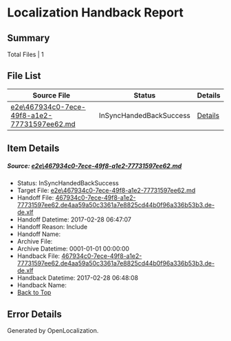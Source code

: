 # <a name='report-top'></a> Localization Handback Report

## Summary
 Total Files | 1

## File List
 Source File | Status | Details 
 ----------- | ------ | ------- 
 [e2e\467934c0-7ece-49f8-a1e2-77731597ee62.md](https://github.com/OpenLocalizationTestOrg/ol-test4/blob/c86d14324aa4aa7696fd6cec03219a22517d2984/e2e/467934c0-7ece-49f8-a1e2-77731597ee62.md) | InSyncHandedBackSuccess | [Details](#fe964b784251999c470e6d3c0193f2ab205cbe0a8)

## Item Details
##### <a name='fe964b784251999c470e6d3c0193f2ab205cbe0a8'></a> Source: [e2e\467934c0-7ece-49f8-a1e2-77731597ee62.md](https://github.com/OpenLocalizationTestOrg/ol-test4/blob/c86d14324aa4aa7696fd6cec03219a22517d2984/e2e/467934c0-7ece-49f8-a1e2-77731597ee62.md)
* Status: InSyncHandedBackSuccess
* Target File: [e2e\467934c0-7ece-49f8-a1e2-77731597ee62.md](https://github.com/OpenLocalizationTestOrg/ol-test4-dede/blob/61a3e859a85db5681303bd3919909adb9b1fd0ed/e2e/467934c0-7ece-49f8-a1e2-77731597ee62.md)
* Handoff File: [467934c0-7ece-49f8-a1e2-77731597ee62.de4aa59a50c3361a7e8825cd44b0f96a336b53b3.de-de.xlf](https://github.com/OpenLocalizationTestOrg/ol-test4-handoff/blob/0ad3bfb02783c81f85739b0530f844b190250c3d/ol-handoff/OpenLocalizationTestOrg/ol-test4-dede/xinjiang/ht/467934c0-7ece-49f8-a1e2-77731597ee62.de4aa59a50c3361a7e8825cd44b0f96a336b53b3.de-de.xlf)
* Handoff Datetime: 2017-02-28 06:47:07
* Handoff Reason: Include
* Handoff Name: 
* Archive File: 
* Archive Datetime: 0001-01-01 00:00:00
* Handback File: [467934c0-7ece-49f8-a1e2-77731597ee62.de4aa59a50c3361a7e8825cd44b0f96a336b53b3.de-de.xlf](https://github.com/OpenLocalizationTestOrg/ol-test4-handback/blob/a5e4279908bbff71522e4cd6960fcf31af91983d/ol-handback/OpenLocalizationTestOrg/ol-test4-dede/xinjiang/ht/467934c0-7ece-49f8-a1e2-77731597ee62.de4aa59a50c3361a7e8825cd44b0f96a336b53b3.de-de.xlf)
* Handback Datetime: 2017-02-28 06:48:08
* Handback Name: 
* [Back to Top](#report-top)


## Error Details

Generated by OpenLocalization.
